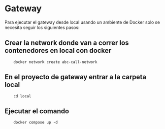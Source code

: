 # Gateway

Para ejecutar el gateway desde local usando un ambiente de Docker solo se necesita seguir los siguientes pasos:

## Crear la network donde van a correr los contenedores en local con docker
        docker network create abc-call-network

## En el proyecto de gateway entrar a la carpeta local
        cd local

## Ejecutar el comando
        docker compose up -d
